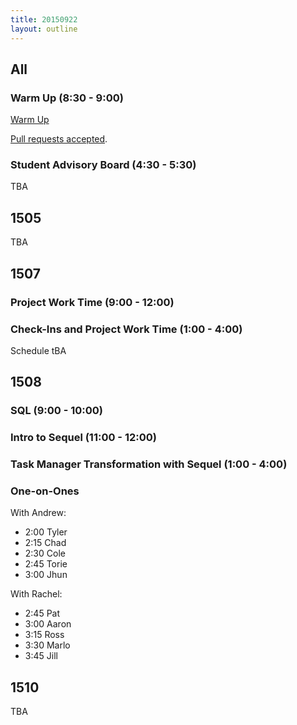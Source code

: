 ```yaml
---
title: 20150922
layout: outline
---
```


## All

### Warm Up (8:30 - 9:00)

[Warm Up](https://thewarmup.herokuapp.com)

[Pull requests accepted](https://github.com/mikedao/the-warm-up).

### Student Advisory Board (4:30 - 5:30)

TBA


## 1505

TBA


## 1507

### Project Work Time (9:00 - 12:00)

### Check-Ins and Project Work Time (1:00 - 4:00)

Schedule tBA


## 1508

### SQL (9:00 - 10:00)

### Intro to Sequel (11:00 - 12:00)

### Task Manager Transformation with Sequel (1:00 - 4:00)

### One-on-Ones

With Andrew:

* 2:00 Tyler
* 2:15 Chad
* 2:30 Cole
* 2:45 Torie
* 3:00 Jhun

With Rachel:

* 2:45 Pat
* 3:00 Aaron
* 3:15 Ross
* 3:30 Marlo
* 3:45 Jill


## 1510

TBA
